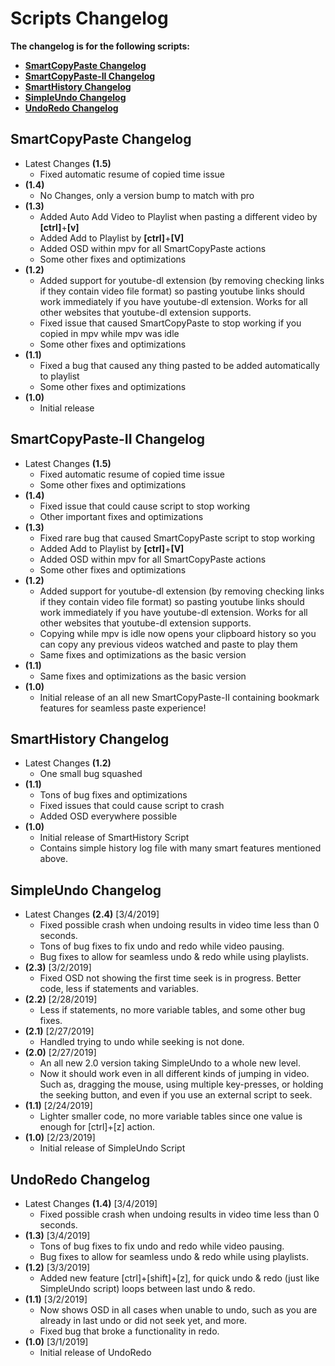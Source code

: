 # Scripts Changelog
**The changelog is for the following scripts:**
- [**SmartCopyPaste Changelog**](https://github.com/Eisa01/mpv-scripts/blob/master/.doc/changelog.md#smartcopypaste-changelog)
- [**SmartCopyPaste-II Changelog**](https://github.com/Eisa01/mpv-scripts/blob/master/.doc/changelog.md#smartcopypaste-ii-changelog)
- [**SmartHistory Changelog**](https://github.com/Eisa01/mpv-scripts/blob/master/.doc/changelog.md#smarthistory-changelog)
- [**SimpleUndo Changelog**](https://github.com/Eisa01/mpv-scripts/blob/master/.doc/changelog.md#simpleundo-changelog)
- [**UndoRedo Changelog**](https://github.com/Eisa01/mpv-scripts/blob/master/.doc/changelog.md#undoredo-changelog)

## SmartCopyPaste Changelog
- Latest Changes **(1.5)**
	- Fixed automatic resume of copied time issue
- **(1.4)**
	- No Changes, only a version bump to match with pro
- **(1.3)**
	- Added Auto Add Video to Playlist when pasting a different video by  **[ctrl]**+**[v]**
	- Added Add to Playlist by **[ctrl]**+**[V]**
	- Added OSD within mpv for all SmartCopyPaste actions
	- Some other fixes and optimizations
- **(1.2)**
	- Added support for youtube-dl extension (by removing checking links if they contain video file format) so pasting youtube links should work immediately if you have youtube-dl extension. Works for all other websites that youtube-dl extension supports.
	- Fixed issue that caused SmartCopyPaste to stop working if you copied in mpv while mpv was idle
	- Some other fixes and optimizations
- **(1.1)**
	- Fixed a bug that caused any thing pasted to be added automatically to playlist
	- Some other fixes and optimizations
- **(1.0)**
	- Initial release
## SmartCopyPaste-II Changelog
- Latest Changes **(1.5)**
	- Fixed automatic resume of copied time issue
	- Some other fixes and optimizations
- **(1.4)**
	- Fixed issue that could cause script to stop working
	- Other important fixes and optimizations
- **(1.3)**
	- Fixed rare bug that caused SmartCopyPaste script to stop working
	- Added Add to Playlist by **[ctrl]**+**[V]**
	- Added OSD within mpv for all SmartCopyPaste actions
	- Some other fixes and optimizations
- **(1.2)**
	- Added support for youtube-dl extension (by removing checking links if they contain video file format) so pasting youtube links should work immediately if you have youtube-dl extension. Works for all other websites that youtube-dl extension supports.
	- Copying while mpv is idle now opens your clipboard history so you can copy any previous videos watched and paste to play them
	- Same fixes and optimizations as the basic version
- **(1.1)**
	- Same fixes and optimizations as the basic version
- **(1.0)**
	- Initial release of an all new SmartCopyPaste-II containing bookmark features for seamless paste experience!
## SmartHistory Changelog
 - Latest Changes **(1.2)**
 	- One small bug squashed
 - **(1.1)**
 	- Tons of bug fixes and optimizations
	- Fixed issues that could cause script to crash
	- Added OSD everywhere possible
 - **(1.0)**
	- Initial release of SmartHistory Script
	- Contains simple history log file with many smart features mentioned above.
## SimpleUndo Changelog
 - Latest Changes **(2.4)** [3/4/2019]
 	- Fixed possible crash when undoing results in video time less than 0 seconds.
 	- Tons of bug fixes to fix undo and redo while video pausing.
	- Bug fixes to allow for seamless undo & redo while using playlists.
 - **(2.3)** [3/2/2019]
  	- Fixed OSD not showing the first time seek is in progress. Better code, less if statements and variables.
 - **(2.2)** [2/28/2019]
 	- Less if statements, no more variable tables, and some other bug fixes.
 - **(2.1)** [2/27/2019] 
 	- Handled trying to undo while seeking is not done.
 - **(2.0)** [2/27/2019] 
	 - An all new 2.0 version taking SimpleUndo to a whole new level.
	 - Now it should work even in all different kinds of jumping in video. Such as, dragging the mouse, using multiple key-presses, or holding the seeking button, and even if you use an external script to seek.
 - **(1.1)** [2/24/2019] 
	- Lighter smaller code, no more variable tables since one value is enough for [ctrl]+[z] action.
 - **(1.0)** [2/23/2019] 
	- Initial release of SimpleUndo Script
## UndoRedo Changelog
 - Latest Changes **(1.4)** [3/4/2019]
 	- Fixed possible crash when undoing results in video time less than 0 seconds.
 - **(1.3)** [3/4/2019]
 	- Tons of bug fixes to fix undo and redo while video pausing.
	- Bug fixes to allow for seamless undo & redo while using playlists.
 - **(1.2)** [3/3/2019]
 	- Added new feature [ctrl]+[shift]+[z], for quick undo & redo (just like SimpleUndo script) loops between last undo & redo.  
 - **(1.1)** [3/2/2019]
 	- Now shows OSD in all cases when unable to undo, such as you are already in last undo or did not seek yet, and more.
	- Fixed bug that broke a functionality in redo.
 - **(1.0)** [3/1/2019]
 	- Initial release of UndoRedo
